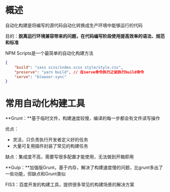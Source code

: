 # 概述

自动化构建是将编写的源代码自动化转换成生产环境中能够运行的代码

目的：**脱离运行环境兼容带来的问题，在代码编写阶段使用提高效率的语法、规范和标准**

NPM Scripts是一个最简单的自动化构建方法

```json
{
    "build": "sass scss/index.scss style/style.css",
    "preserve": "yarn build", // 在serve命令执行之前执行build命令
    "serve": "blowser-sync"
}
```

# 常用自动化构建工具

**Grunt：**基于临时文件，构建速度较慢，编译的每一步都会有文件读写操作

优点：

- 灵活，只负责执行开发者定义好的任务
- 大量可复用插件封装了常见的构建任务

缺点：集成度不高，需要写很多配置才能使用，无法做到开箱即用

**Gulp：**加强版Grunt，基于内存，解决了构建速度慢的问题，比grunt多出了一些功能，但缺点和Grunt类似

FIS3：百度开发的构建工具，提供很多常见的构建场景的解决方案